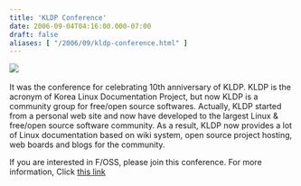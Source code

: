 ```yaml
---
title: 'KLDP Conference'
date: 2006-09-04T04:16:00.000-07:00
draft: false
aliases: [ "/2006/09/kldp-conference.html" ]
---
```


![](http://kldp.org/files/mascot-with-string.svg) 

  

It was the conference for celebrating 10th anniversary of KLDP. KLDP is the acronym of Korea Linux Documentation Project, but now KLDP is a community group for free/open source softwares. Actually, KLDP started from a personal web site and now have developed to the largest Linux & free/open source software community. As a result, KLDP now provides a lot of Linux documentation based on wiki system, open source project hosting, web boards and blogs for the community.

  

If you are interested in F/OSS, please join this conference. For more information, Click [this link](http://kldp.org/node/72979)